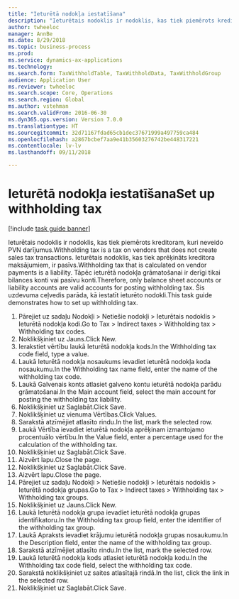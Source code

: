 ```yaml
--- 
title: "Ieturētā nodokļa iestatīšana"
description: "Ieturētais nodoklis ir nodoklis, kas tiek piemērots kreditoram, kuri neveido PVN darījumus."
author: twheeloc
manager: AnnBe
ms.date: 8/29/2018
ms.topic: business-process
ms.prod: 
ms.service: dynamics-ax-applications
ms.technology: 
ms.search.form: TaxWithholdTable, TaxWithholdData, TaxWithholdGroup
audience: Application User
ms.reviewer: twheeloc
ms.search.scope: Core, Operations
ms.search.region: Global
ms.author: vstehman
ms.search.validFrom: 2016-06-30
ms.dyn365.ops.version: Version 7.0.0
ms.translationtype: HT
ms.sourcegitcommit: 32d71167fdad65cb1dec37671999a497759ca484
ms.openlocfilehash: a2867bcbef7aa9e41b35603276742be448317221
ms.contentlocale: lv-lv
ms.lasthandoff: 09/11/2018

---
```

# <a name="set-up-withholding-tax"></a><span data-ttu-id="f6c66-103">Ieturētā nodokļa iestatīšana</span><span class="sxs-lookup"><span data-stu-id="f6c66-103">Set up withholding tax</span></span>

[!include [task guide banner](../../includes/task-guide-banner.md)]

<span data-ttu-id="f6c66-104">Ieturētais nodoklis ir nodoklis, kas tiek piemērots kreditoram, kuri neveido PVN darījumus.</span><span class="sxs-lookup"><span data-stu-id="f6c66-104">Withholding tax is a tax on vendors that does not create sales tax transactions.</span></span> <span data-ttu-id="f6c66-105">Ieturētais nodoklis, kas tiek aprēķināts kreditora maksājumiem, ir pasīvs.</span><span class="sxs-lookup"><span data-stu-id="f6c66-105">Withholding tax that is calculated on vendor payments is a liability.</span></span> <span data-ttu-id="f6c66-106">Tāpēc ieturētā nodokļa grāmatošanai ir derīgi tikai bilances konti vai pasīvu konti.</span><span class="sxs-lookup"><span data-stu-id="f6c66-106">Therefore, only balance sheet accounts or liability accounts are valid accounts for posting withholding tax.</span></span> <span data-ttu-id="f6c66-107">Šis uzdevuma ceļvedis parāda, kā iestatīt ieturēto nodokli.</span><span class="sxs-lookup"><span data-stu-id="f6c66-107">This task guide demonstrates how to set up withholding tax.</span></span>

1. <span data-ttu-id="f6c66-108">Pārejiet uz sadaļu Nodokļi > Netiešie nodokļi > Ieturētais nodoklis > Ieturētā nodokļa kodi.</span><span class="sxs-lookup"><span data-stu-id="f6c66-108">Go to Tax > Indirect taxes > Withholding tax > Withholding tax codes.</span></span>
2. <span data-ttu-id="f6c66-109">Noklikšķiniet uz Jauns.</span><span class="sxs-lookup"><span data-stu-id="f6c66-109">Click New.</span></span>
3. <span data-ttu-id="f6c66-110">Ierakstiet vērtību laukā Ieturētā nodokļa kods.</span><span class="sxs-lookup"><span data-stu-id="f6c66-110">In the Withholding tax code field, type a value.</span></span>
4. <span data-ttu-id="f6c66-111">Laukā Ieturētā nodokļa nosaukums ievadiet ieturētā nodokļa koda nosaukumu.</span><span class="sxs-lookup"><span data-stu-id="f6c66-111">In the Withholding tax name field, enter the name of the withholding tax code.</span></span>
5. <span data-ttu-id="f6c66-112">Laukā Galvenais konts atlasiet galveno kontu ieturētā nodokļa parādu grāmatošanai.</span><span class="sxs-lookup"><span data-stu-id="f6c66-112">In the Main account field, select the main account for posting the withholding tax liability.</span></span>
6. <span data-ttu-id="f6c66-113">Noklikšķiniet uz Saglabāt.</span><span class="sxs-lookup"><span data-stu-id="f6c66-113">Click Save.</span></span>
7. <span data-ttu-id="f6c66-114">Noklikšķiniet uz vienuma Vērtības.</span><span class="sxs-lookup"><span data-stu-id="f6c66-114">Click Values.</span></span>
8. <span data-ttu-id="f6c66-115">Sarakstā atzīmējiet atlasīto rindu.</span><span class="sxs-lookup"><span data-stu-id="f6c66-115">In the list, mark the selected row.</span></span>
9. <span data-ttu-id="f6c66-116">Laukā Vērtība ievadiet ieturētā nodokļa aprēķinam izmantojamo procentuālo vērtību.</span><span class="sxs-lookup"><span data-stu-id="f6c66-116">In the Value field, enter a percentage used for the calculation of the withholding tax.</span></span>
10. <span data-ttu-id="f6c66-117">Noklikšķiniet uz Saglabāt.</span><span class="sxs-lookup"><span data-stu-id="f6c66-117">Click Save.</span></span>
11. <span data-ttu-id="f6c66-118">Aizvērt lapu.</span><span class="sxs-lookup"><span data-stu-id="f6c66-118">Close the page.</span></span>
12. <span data-ttu-id="f6c66-119">Noklikšķiniet uz Saglabāt.</span><span class="sxs-lookup"><span data-stu-id="f6c66-119">Click Save.</span></span>
13. <span data-ttu-id="f6c66-120">Aizvērt lapu.</span><span class="sxs-lookup"><span data-stu-id="f6c66-120">Close the page.</span></span>
14. <span data-ttu-id="f6c66-121">Pārejiet uz sadaļu Nodokļi > Netiešie nodokļi > Ieturētais nodoklis > Ieturētā nodokļa grupas.</span><span class="sxs-lookup"><span data-stu-id="f6c66-121">Go to Tax > Indirect taxes > Withholding tax > Withholding tax groups.</span></span>
15. <span data-ttu-id="f6c66-122">Noklikšķiniet uz Jauns.</span><span class="sxs-lookup"><span data-stu-id="f6c66-122">Click New.</span></span>
16. <span data-ttu-id="f6c66-123">Laukā Ieturētā nodokļa grupa ievadiet ieturētā nodokļa grupas identifikatoru.</span><span class="sxs-lookup"><span data-stu-id="f6c66-123">In the Withholding tax group field, enter the identifier of the withholding tax group.</span></span>
17. <span data-ttu-id="f6c66-124">Laukā Apraksts ievadiet krājumu ieturētā nodokļa grupas nosaukumu.</span><span class="sxs-lookup"><span data-stu-id="f6c66-124">In the Description field, enter the name of the withholding tax group.</span></span>
18. <span data-ttu-id="f6c66-125">Sarakstā atzīmējiet atlasīto rindu.</span><span class="sxs-lookup"><span data-stu-id="f6c66-125">In the list, mark the selected row.</span></span>
19. <span data-ttu-id="f6c66-126">Laukā Ieturētā nodokļa kods atlasiet ieturētā nodokļa kodu.</span><span class="sxs-lookup"><span data-stu-id="f6c66-126">In the Withholding tax code field, select the withholding tax code.</span></span>
20. <span data-ttu-id="f6c66-127">Sarakstā noklikšķiniet uz saites atlasītajā rindā.</span><span class="sxs-lookup"><span data-stu-id="f6c66-127">In the list, click the link in the selected row.</span></span>
21. <span data-ttu-id="f6c66-128">Noklikšķiniet uz Saglabāt.</span><span class="sxs-lookup"><span data-stu-id="f6c66-128">Click Save.</span></span>


